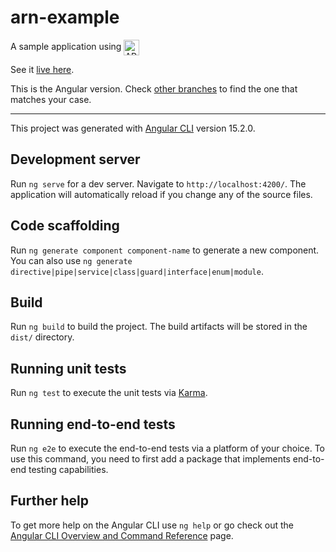 # arn-example
A sample application using <img style="vertical-align: middle" src="https://storage.googleapis.com/arn3-static-resources/arn/arn.png" alt="ARN logo" height="25"/>

See it [live here](https://arn-example-angular.netlify.app/).

This is the Angular version.
Check [other branches](https://github.com/Arianee/arn-example/tree/main) to find the one that matches your case.

---

This project was generated with [Angular CLI](https://github.com/angular/angular-cli) version 15.2.0.

## Development server

Run `ng serve` for a dev server. Navigate to `http://localhost:4200/`. The application will automatically reload if you change any of the source files.

## Code scaffolding

Run `ng generate component component-name` to generate a new component. You can also use `ng generate directive|pipe|service|class|guard|interface|enum|module`.

## Build

Run `ng build` to build the project. The build artifacts will be stored in the `dist/` directory.

## Running unit tests

Run `ng test` to execute the unit tests via [Karma](https://karma-runner.github.io).

## Running end-to-end tests

Run `ng e2e` to execute the end-to-end tests via a platform of your choice. To use this command, you need to first add a package that implements end-to-end testing capabilities.

## Further help

To get more help on the Angular CLI use `ng help` or go check out the [Angular CLI Overview and Command Reference](https://angular.io/cli) page.
